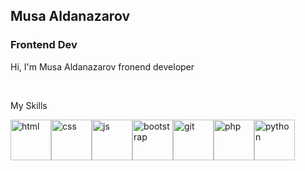 <h2>Musa Aldanazarov</h2>
<h3>Frontend Dev</h3>
<p>Hi, I'm Musa Aldanazarov fronend developer</p><br>
<p>My Skills</p>
<div style="display: flex;">
<img src="https://avatars.mds.yandex.net/i?id=fe38431bed9d135d2ff2f521cae1f256-3518654-images-thumbs&n=13" alt="html" style="width: 65px;">
<img src="https://avatars.mds.yandex.net/i?id=9fafe6308922886648413a030df0b34a-5495613-images-thumbs&n=13" alt="css" style="width: 65px;">
<img src="https://avatars.mds.yandex.net/i?id=244f4c9e5c6eb65c592e79595d794868-5889364-images-thumbs&n=13" alt="js" style="width: 65px;">
<img src="https://avatars.mds.yandex.net/i?id=e44c3e889de759ca1305f8daf7368b82-4306538-images-thumbs&n=13" alt="bootstrap" style="width: 65px;">
<img src="https://avatars.mds.yandex.net/i?id=83b6150acdc7c1ba0ef0c686a205749c-5869577-images-thumbs&n=13" alt="git" style="width: 65px;">
<img src="https://avatars.mds.yandex.net/i?id=d0ee202071d174d3c323b0bf2c5d0bf5-1980598-images-thumbs&n=13" alt="php" style="width: 65px;">
<img src="https://avatars.mds.yandex.net/i?id=2cd7f7ef072a79e7eae04a1ffa4ac8c8-4767164-images-thumbs&n=13" alt="python" style="width: 65px;">
</div>
